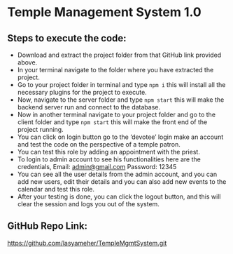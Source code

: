 # Temple Management System 1.0
## Steps to execute the code:
-	Download and extract the project folder from that GitHub link provided above.
-	In your terminal navigate to the folder where you have extracted the project.
-	Go to your project folder in terminal and type `npm i` this will install all the necessary plugins for the project to execute. 
-	Now, navigate to the server folder and type `npm start` this will make the backend server run and connect to the database.
-	Now in another terminal navigate to your project folder and go to the client folder and type `npm start` this will make the front end of the project running.
-	You can click on login button go to the ‘devotee’ login make an account and test the code on the perspective of a temple patron.
-	You can test this role by adding an appointment with the priest.
-	To login to admin account to see his functionalities here are the credentials,
    Email: admin@gmail.com
    Password: 12345
-	You can see all the user details from the admin account, and you can add new users, edit their details and you can also add new events to the calendar and test this role.
-	After your testing is done, you can click the logout button, and this will clear the session and logs you out of the system.

## GitHub Repo Link:
https://github.com/lasyameher/TempleMgmtSystem.git
